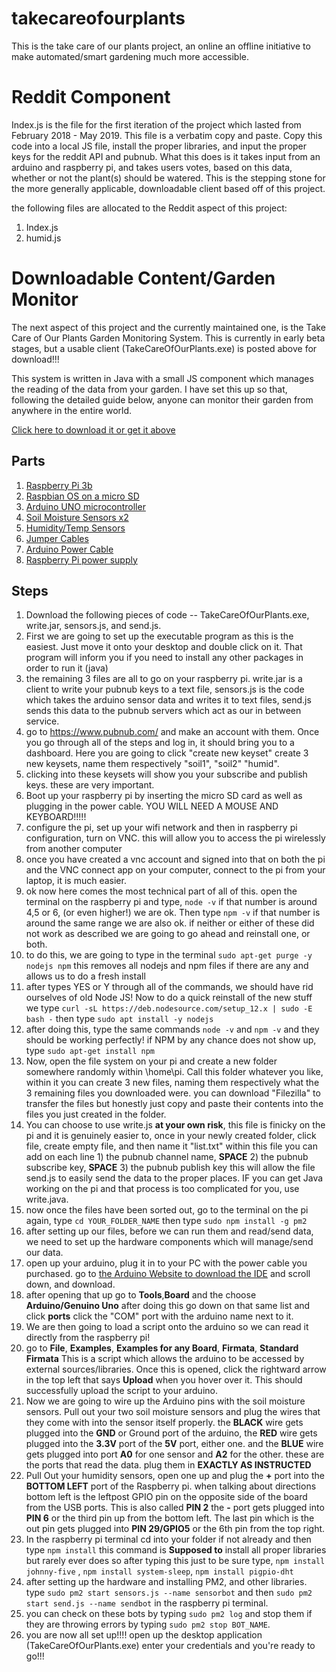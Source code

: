 # takecareofourplants

This is the take care of our plants project, an online an offline initiative to make automated/smart gardening much more accessible. 

# Reddit Component 

Index.js is the file for the first iteration of the project which lasted from February 2018 - May 2019. This file is a verbatim copy and paste. Copy this code into a local JS file, install the proper libraries, and input the proper keys for the reddit API and pubnub. What this does is it takes input from an arduino and raspberry pi, and takes users votes, based on this data, whether or not the plant(s) should be watered. This is the stepping stone for the more generally applicable, downloadable client based off of this project. 

the following files are allocated to the Reddit aspect of this project:
1) Index.js 
2) humid.js

# Downloadable Content/Garden Monitor

The next aspect of this project and the currently maintained one, is the Take Care of Our Plants Garden Monitoring System. This is currently in early beta stages, but a usable client (TakeCareOfOurPlants.exe) is posted above for download!!! 

This system is written in Java with a small JS component which manages the reading of the data from your garden. I have set this up so that, following the detailed guide below, anyone can monitor their garden from anywhere in the entire world. 

[Click here to download it or get it above](TakeCareOfOurPlants.exe)

## Parts

1) [Raspberry Pi 3b](https://www.amazon.com/Raspberry-Pi-RASPBERRYPI3-MODB-1GB-Model-Motherboard/dp/B01N13X8V1/ref=sr_1_1_sspa?keywords=raspberry%2Bpi%2B3b&qid=1557795341&s=gateway&sr=8-1-spons&th=1)
2) [Raspbian OS on a micro SD](https://www.amazon.com/LoveRPi-Raspbian-MicroSD-Raspberry-8GB/dp/B017JKJEAU/ref=sr_1_1_sspa?keywords=micro+sd+card+8gb&qid=1557795387&s=gateway&sr=8-1-spons&psc=1)
3) [Arduino UNO microcontroller](https://www.amazon.com/Arduino-A000066-ARDUINO-UNO-R3/dp/B008GRTSV6/ref=sr_1_3?keywords=arduino+uno&qid=1557795434&s=gateway&sr=8-3)
4) [Soil Moisture Sensors x2](https://www.amazon.com/DFROBOT-Gravity-Capacitive-Corrosion-Resistant/dp/B01GHY0N4K/ref=sxts_sxwds-bia?keywords=dfrobot+soil+moisture&pd_rd_i=B01GHY0N4K&pd_rd_r=b0176d9b-4998-4f0d-8a48-b9b9501ad932&pd_rd_w=o8ZmZ&pd_rd_wg=aZlw2&pf_rd_p=f0479f98-a32d-45cd-9c12-7aaced42b1ec&pf_rd_r=KVE41CMEZ3ZXZ25PY2EK&qid=1557795487&s=gateway) 
5) [Humidity/Temp Sensors](https://www.amazon.com/HiLetgo-Temperature-Humidity-Arduino-Raspberry/dp/B01DKC2GQ0/ref=sr_1_3?keywords=dht11&qid=1557795511&s=gateway&sr=8-3)
6) [Jumper Cables](https://www.amazon.com/Elegoo-EL-CP-004-Multicolored-Breadboard-arduino/dp/B01EV70C78/ref=sr_1_1_sspa?keywords=arduino+cable&qid=1557795532&s=gateway&sr=8-1-spons&psc=1)
7) [Arduino Power Cable](https://www.amazon.com/AmazonBasics-USB-2-0-Cable-Male/dp/B00NH11KIK/ref=sr_1_3?keywords=arduino+cable&qid=1557795549&s=gateway&sr=8-3)
8) [Raspberry Pi power supply](https://www.amazon.com/CanaKit-Raspberry-Supply-Adapter-Listed/dp/B00MARDJZ4/ref=sr_1_4?keywords=raspberry+pi+power+cable&qid=1557795598&s=gateway&sr=8-4)

## Steps 

  1. Download the following pieces of code -- TakeCareOfOurPlants.exe, write.jar, sensors.js, and send.js. 
  2. First we are going to set up the executable program as this is the easiest. Just move it onto your desktop and double click on it. That program will inform you if you need to install any other packages in order to run it (java)
  3. the remaining 3 files are all to go on your raspberry pi. write.jar is a client to write your pubnub keys to a text file, sensors.js is the code which takes the arduino sensor data and writes it to text files, send.js sends this data to the pubnub servers which act as our in between service. 
  4. go to https://www.pubnub.com/ and make an account with them. Once you go through all of the steps and log in, it should bring you to a dashboard. Here you are going to click "create new keyset" create 3 new keysets, name them respectively "soil1", "soil2" "humid".
  5. clicking into these keysets will show you your subscribe and publish keys. these are very important. 
  6. Boot up your raspberry pi by inserting the micro SD card as well as plugging in the power cable. YOU WILL NEED A MOUSE AND KEYBOARD!!!!!
  7. configure the pi, set up your wifi network and then in raspberry pi configuration, turn on VNC. this will allow you to access the pi wirelessly from another computer
  8. once you have created a vnc account and signed into that on both the pi and the VNC connect app on your computer, connect to the pi from your laptop, it is much easier.
  9. ok now here comes the most technical part of all of this. open the terminal on the raspberry pi and type, `node -v` if that number is around 4,5 or 6, (or even higher!) we are ok. Then type `npm -v` if that number is around the same range we are also ok. if neither or either of these did not work as described we are going to go ahead and reinstall one, or both. 
  10. to do this, we are going to type in the terminal `sudo apt-get purge -y nodejs npm` this removes all nodejs and npm files if there are any and allows us to do a fresh install
  11. after types YES or Y through all of the commands, we should have rid ourselves of old Node JS! Now to do a quick reinstall of the new stuff we type `curl -sL https://deb.nodesource.com/setup_12.x | sudo -E bash -` then type `sudo apt install -y nodejs`
  12. after doing this, type the same commands `node -v` and `npm -v` and they should be working perfectly! if NPM by any chance does not show up, type `sudo apt-get install npm`
  13. Now, open the file system on your pi and create a new folder somewhere randomly within \home\pi. Call this folder whatever you like, within it you can create 3 new files, naming them respectively what the 3 remaining files you downloaded were. you can download "Filezilla" to transfer the files but honestly just copy and paste their contents into the files you just created in the folder. 
  14. You can choose to use write.js **at your own risk**, this file is finicky on the pi and it is genuinely easier to, once in your newly created folder, click file, create empty file, and then name it "list.txt" within this file you can add on each line 1) the pubnub channel name, **SPACE** 2) the pubnub subscribe key, **SPACE** 3) the pubnub publish key this will allow the file send.js to easily send the data to the proper places. IF you can get Java working on the pi and that process is too complicated for you, use write.java. 
  15. now once the files have been sorted out, go to the terminal on the pi again, type `cd YOUR_FOLDER_NAME` then type `sudo npm install -g pm2`
  16. after setting up our files, before we can run them and read/send data, we need to set up the hardware components which will manage/send our data. 
  17. open up your arduino, plug it in to your PC with the power cable you purchased. go to [the Arduino Website to download the IDE](https://www.arduino.cc/en/Main/Software) and scroll down, and download. 
  18. after opening that up go to **Tools**,**Board** and the choose **Arduino/Genuino Uno** after doing this go down on that same list and click **ports** click the "COM" port with the arduino name next to it. 
  19. We are then going to load a script onto the arduino so we can read it directly from the raspberry pi! 
  20. go to **File**, **Examples**, **Examples for any Board**, **Firmata**, **Standard Firmata** This is a script which allows the arduino to be accessed by external sources/libraries. Once this is opened, click the rightward arrow in the top left that says **Upload** when you hover over it. This should successfully upload the script to your arduino. 
  21. Now we are going to wire up the Arduino pins with the soil moisture sensors. Pull out your two soil moisture sensors and plug the wires that they come with into the sensor itself properly. the **BLACK** wire gets plugged into the **GND** or Ground port of the arduino, the **RED** wire gets plugged into the **3.3V** port of the **5V** port, either one. and the **BLUE** wire gets plugged into port **A0** for one sensor and **A2** for the other. these are the ports that read the data. plug them in **EXACTLY AS INSTRUCTED**
  22. Pull Out your humidity sensors, open one up and plug the **+** port into the **BOTTOM LEFT** port of the Raspberry pi. when talking about directions bottom left is the leftpost GPIO pin on the opposite side of the board from the USB ports. This is also called **PIN 2** the **-** port gets plugged into **PIN 6** or the third pin up from the bottom left. The last pin which is the out pin gets plugged into **PIN 29/GPIO5** or the 6th pin from the top right. 
  23. In the raspberry pi terminal cd into your folder if not already and then type `npm install` this command is __Supposed to__ install all proper libraries but rarely ever does so after typing this just to be sure type, `npm install johnny-five` , `npm install system-sleep`, `npm install pigpio-dht`
  24. after setting up the hardware and installing PM2, and other libraries. type `sudo pm2 start sensors.js --name sensorbot` and then `sudo pm2 start send.js --name sendbot` in the raspberry pi terminal. 
  25. you can check on these bots by typing `sudo pm2 log` and stop them if they are throwing errors by typing `sudo pm2 stop BOT_NAME`.
  26. you are now all set up!!!! open up the desktop application (TakeCareOfOurPlants.exe) enter your credentials and you're ready to go!!!
